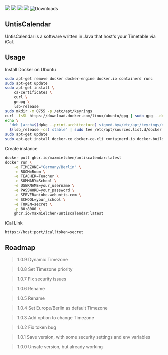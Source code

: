 ![](https://img.shields.io/github/license/maxmielchen/UntisCalendar?style=flat-square)
![](https://img.shields.io/github/repo-size/maxmielchen/UntisCalendar?style=flat-square)
![](https://img.shields.io/github/actions/workflow/status/maxmielchen/UntisCalendar/docker-image.yml?style=flat-square)
![](https://img.shields.io/github/actions/workflow/status/maxmielchen/UntisCalendar/docker-publish.yml?label=publish&style=flat-square)
![Downloads](https://img.shields.io/github/downloads/maxmielchen/UntisCalendar/total?style=flat-square)

## UntisCalendar
UntisCalendar is a software written in Java that host's your Timetable via iCal.

## Usage

Install Docker on Ubuntu
```Bash
sudo apt-get remove docker docker-engine docker.io containerd runc
sudo apt-get update
sudo apt-get install \
    ca-certificates \
    curl \
    gnupg \
    lsb-release
sudo mkdir -m 0755 -p /etc/apt/keyrings
curl -fsSL https://download.docker.com/linux/ubuntu/gpg | sudo gpg --dearmor -o /etc/apt/keyrings/docker.gpg
echo \
  "deb [arch=$(dpkg --print-architecture) signed-by=/etc/apt/keyrings/docker.gpg] https://download.docker.com/linux/ubuntu \
  $(lsb_release -cs) stable" | sudo tee /etc/apt/sources.list.d/docker.list > /dev/null
sudo apt-get update
sudo apt-get install docker-ce docker-ce-cli containerd.io docker-buildx-plugin docker-compose-plugin
```



Create instance
```Bash
docker pull ghcr.io/maxmielchen/untiscalendar:latest
docker run \
    -e TIMEZONE="Germany/Berlin" \
    -e ROOM=Room \
    -e TEACHER=Teacher \
    -e SUMMARY=School \
    -e USERNAME=your_username \
    -e PASSWORD=your_password \
    -e SERVER=niobe.webuntis.com \
    -e SCHOOL=your_school \
    -e TOKEN=secret \
    -p 80:8080 \
    ghcr.io/maxmielchen/untiscalendar:latest
```

iCal Link
```http
https://host:port/ical?token=secret
```

## Roadmap
> 1.0.9 Dynamic Timezone

> 1.0.8 Set Timezone priority

> 1.0.7 Fix security issues

> 1.0.6 Rename

> 1.0.5 Rename

> 1.0.4 Set Europe/Berlin as default Timezone

> 1.0.3 Add option to change Timezone

> 1.0.2 Fix token bug

> 1.0.1 Save version, with some security settings and env variables

> 1.0.0 Unsafe version, but already working

